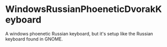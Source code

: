 # WindowsRussianPhoeneticDvorakKeyboard
A windows phoenetic Russian keyboard, but it's setup like the Russian keyboard found in GNOME.
